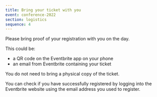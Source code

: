 ```yaml
---
title: Bring your ticket with you
event: conference-2022
section: logistics
sequence: 4
---
```


Please bring proof of your registration with you on the day.

This could be:

- a QR code on the Eventbrite app on your phone
- an email from Eventbrite containing your ticket

You do not need to bring a physical copy of the ticket. 

You can check if you have successfully registered by logging into the Eventbrite website using the email address you used to register.